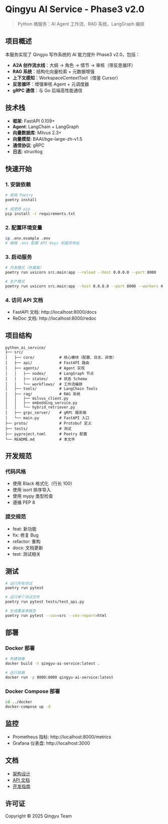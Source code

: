 # Qingyu AI Service - Phase3 v2.0

> Python 微服务：AI Agent 工作流、RAG 系统、LangGraph 编排

## 项目概述

本服务实现了 Qingyu 写作系统的 AI 能力提升 Phase3 v2.0，包括：

- **A2A 创作流水线**：大纲 → 角色 → 情节 → 审核（带反思循环）
- **RAG 系统**：结构化向量检索 + 元数据增强
- **上下文感知**：WorkspaceContextTool（借鉴 Cursor）
- **反思循环**：增强审核 Agent + 元调度器
- **gRPC 通信**：与 Go 后端高性能通信

## 技术栈

- **框架**: FastAPI 0.109+
- **Agent**: LangChain + LangGraph
- **向量数据库**: Milvus 2.3+
- **向量模型**: BAAI/bge-large-zh-v1.5
- **通信协议**: gRPC
- **日志**: structlog

## 快速开始

### 1. 安装依赖

```bash
# 使用 Poetry
poetry install

# 或使用 pip
pip install -r requirements.txt
```

### 2. 配置环境变量

```bash
cp .env.example .env
# 编辑 .env 配置 API Keys 和服务地址
```

### 3. 启动服务

```bash
# 开发模式（热重载）
poetry run uvicorn src.main:app --reload --host 0.0.0.0 --port 8000

# 生产模式
poetry run uvicorn src.main:app --host 0.0.0.0 --port 8000 --workers 4
```

### 4. 访问 API 文档

- FastAPI 文档: http://localhost:8000/docs
- ReDoc 文档: http://localhost:8000/redoc

## 项目结构

```
python_ai_service/
├── src/
│   ├── core/           # 核心模块（配置、日志、异常）
│   ├── api/            # FastAPI 路由
│   ├── agents/         # Agent 实现
│   │   ├── nodes/      # LangGraph 节点
│   │   ├── states/     # 状态 Schema
│   │   └── workflows/  # 工作流编排
│   ├── tools/          # LangChain Tools
│   ├── rag/            # RAG 系统
│   │   ├── milvus_client.py
│   │   ├── embedding_service.py
│   │   └── hybrid_retriever.py
│   ├── grpc_server/    # gRPC 服务端
│   └── main.py         # FastAPI 入口
├── proto/              # Protobuf 定义
├── tests/              # 测试
├── pyproject.toml      # Poetry 配置
└── README.md           # 本文件
```

## 开发规范

### 代码风格

- 使用 Black 格式化（行长 100）
- 使用 isort 排序导入
- 使用 mypy 类型检查
- 遵循 PEP 8

### 提交规范

- feat: 新功能
- fix: 修复 Bug
- refactor: 重构
- docs: 文档更新
- test: 测试相关

## 测试

```bash
# 运行所有测试
poetry run pytest

# 运行单个测试文件
poetry run pytest tests/test_api.py

# 生成覆盖率报告
poetry run pytest --cov=src --cov-report=html
```

## 部署

### Docker 部署

```bash
# 构建镜像
docker build -t qingyu-ai-service:latest .

# 运行容器
docker run -p 8000:8000 qingyu-ai-service:latest
```

### Docker Compose 部署

```bash
cd ../docker
docker-compose up -d
```

## 监控

- Prometheus 指标: http://localhost:8000/metrics
- Grafana 仪表盘: http://localhost:3000

## 文档

- [架构设计](../doc/design/ai/phase3/README_v2.0升级指南.md)
- [API 文档](../doc/design/ai/phase3/14.Python_AI_Service_API设计.md)
- [开发指南](./docs/development.md)

## 许可证

Copyright © 2025 Qingyu Team

